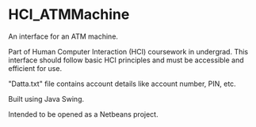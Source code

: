 # HCI_ATMMachine
An interface for an ATM machine.

Part of Human Computer Interaction (HCI) coursework in undergrad. This interface should follow basic HCI principles and must be accessible and efficient for use.

"Datta.txt" file contains account details like account number, PIN, etc.

Built using Java Swing.

Intended to be opened as a Netbeans project.